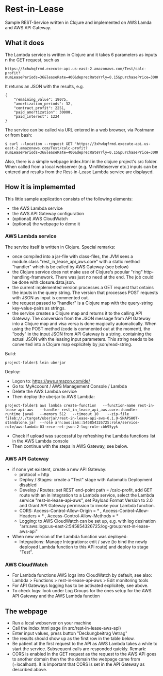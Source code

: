# Rest-in-Lease
Sample REST-Service written in Clojure and implemented on AWS Lamda and AWS API Gateway. 

## What it does
The Lambda service is written in Clojure and it takes 6 parameters as inputs n the GET request, such as 
```
https://3xhwkqfrmd.execute-api.us-east-2.amazonaws.com/Test/calc-profit?numLeasePeriods=36&leaseRate=400&deprecRateYrly=0.15&purchasePrice=30000&refiInterestRateYrly=0.03&refiAnnuity=1000
```
It returns an JSON with the results, e.g.
```
{
    "remaining_value": 19075,
    "amortization_periods": 32,
    "contract_profit": 2251,
    "paid_amortization": 30000,
    "paid_interest": 1224
}
```
The service can be called via URL entered in a web browser, via Postmann or from bash: 
```
$ curl --location --request GET 'https://3xhwkqfrmd.execute-api.us-east-2.amazonaws.com/Test/calc-profit?numLeasePeriods=36&leaseRate=400&deprecRateYrly=0.15&purchasePrice=30000&refiInterestRateYrly=0.03&refiAnnuity=1000'
```

Also, there is a simple webpage index.html in the clojure project's src folder. When called from a local webserver (e.g. MiniWebserver etc.) inputs can be entered and results from the Rest-in-Lease Lambda service are displayed.

## How it is implememted
This little sample application consists of the following elements: 
* the AWS Lambda service
* the AWS API Gateway configuration
* (optional) AWS CloudWatch
* (optional) the webpage to demo it 

### AWS Lambda service
The service itself is written in Clojure. 
Special remarks:
* once compiled into a jar-file with class-files, the JVM sees a module.class "rest_in_lease_api_aws.core" with a static method "handler" which is be called by AWS Gateway (see below)
* the Clojure service does not make use of Clojure's popular "ring" http-handling-framework. There was just no need at the end. The job could be done with closure.data.json.
* the current implemented version processes a GET request that ontains the inputs in the query string. The version that processes POST requests with JSON as input is commented out. 
* the request passed to "handler" is a Clojure map with the query-string key-value-pairs as strings. 
* the service creates a Clojure map and returns it to the calling API Gateway. The conversion from the JSON message from API Gateway into a Clojure map and visa versa  is done magically automatically. When using the POST method (code is commented out at the moment), the "body" in the input JSON from API Gateway is a string, containing the actual JSON with the leasing input parameters. This string needs to be converted into a Clojure map explicitely by json/read-string.   

Build:
```
project-folder$ lein uberjar
```
Deploy:
* Logon to: https://aws.amazon.com/de/
* Go to: MyAccount / AWS Management Console / Lambda
* Delete the AWS Lambda service
* Then deploy the uberjar to AWS Lambda:
```
project-folder$ aws lambda create-function   --function-name rest-in-lease-api-aws   --handler rest_in_lease_api_aws.core::handler   --runtime java8   --memory 512   --timeout 10    --zip-file fileb://./target/uberjar/rest-in-lease-api-aws-0.1.0-SNAPSHOT-standalone.jar  --role arn:aws:iam::545854326725:role/service-role/aws-lambda-03-recv-ret-json-2-log-role-cbh95yyk
```
* Check if upload was successful by refreshing the Lambda functions list in the AWS Lambda console
* Then continue with the steps in AWS Gateway, see below.

### AWS API Gateway
* if none yet existent, create a new API Gateway: 
  * protocol = http
  * Deploy / Stages: create a "Test" stage with Automatic Deployment disabled
  * Develop / Routes: set REST end-point path = /calc-profit, add GET route with an in Integration to a Lambda service, select the Lambda service "rest-in-lease-api-aws", set Payload Format Version to 2.0 and Grant API Gateway permission to invoke your Lambda function.
  * CORS: Access-Control-Allow-Origin = * , Access-Control-Allow-Headers = * , Access-Control-Allow-Methods = *
  * Logging: to AWS CloudWatch can be set up, e.g. with log desination "arn:aws:logs:us-east-2:545854326725:log-group:rest-in-lease-aws-api" 
 * When new version of the Lambda function was deployed:
   * Integrations: Manage Integrations: edit / save (to bind the newly deployed Lambda function to this API route) and deploy to stage "Test".
 
 ### AWS CloudWatch
 * For Lambda functions AWS logs into CloudWatch by default, see also:  Lambda > Functions > rest-in-lease-api-aws > Edit monitoring tools
 * For API Gateways logging has to be activated explicitely, see above.
 * To check logs: look under Log Groups for the ones setup for the AWS API Gateway and the AWS Lambda function 

## The webpage
* Run a local webserver on your machine
* Call the index.html page (in src/rest-in-lease-aws-api) 
* Enter input values, press button "Deckungbeitrag Vetrag"
* the results should show up as the first row in the table below.
* Be patient at the first request to the API as AWS Lambda takes a while to start the service. Subsequent calls are responded quickly.
Remark:
* CORS is enabled in the GET request as the request to the AWS API goes to another domain then the the domain the webpage came from (=localhost). It is important that CORS is set in the API Gateway as described above.  



